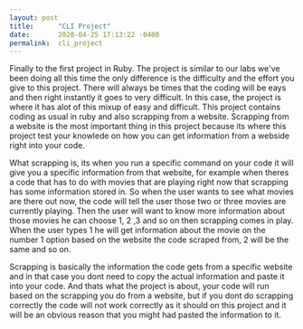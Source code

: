 ```yaml
---
layout: post
title:      "CLI Project"
date:       2020-04-25 17:13:22 -0400
permalink:  cli_project
---
```


Finally to the first project in Ruby. The project is similar to our labs we've been doing all this time the only difference is the difficulty and the effort you give to this project. There will always be times that the coding will be eays and then right instantly it goes to very difficult. In this case, the project is where it has alot of this mixup of easy and difficult. This project contains coding as usual in ruby and also scrapping from a website. Scrapping from a website is the most important thing in this project because its where this project test your knowlede on how you can get information from a webside right into your code. 

What scrapping is, its when you run a specific command on your code it will give you a specific information from that website, for example when theres a code that has to do with movies that are playing right now that scrapping has some information stored in. So when the user wants to see what movies are there out now, the code will tell the user those two or three movies are currently playing. Then the user will want to know more information about those movies he can choose 1, 2 ,3 and so on then scrapping comes in play. When the user types 1 he will get information about the movie on the number 1 option based on the website the code scraped from, 2 will be the same and so on. 

Scrapping is basically the information the code gets from a specific website and in that case you dont need to copy the actual information and paste it into your code. And thats what the project is about, your code will run based on the scrapping you do from a website, but if you dont do scrapping correctly the code will not work correctly as it should on this project and it will be an obvious reason that you might had pasted the information to it.

